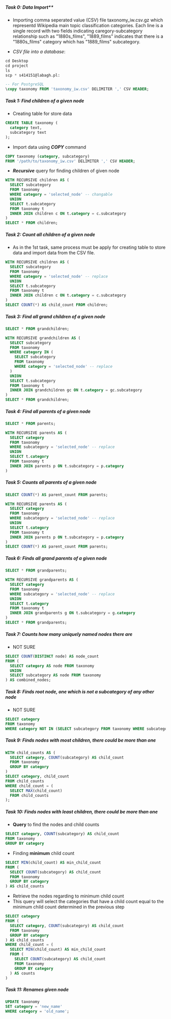 ##### Task 0: Data Import** 
- Importing comma seperated value (CSV) file taxonomy_iw.csv.gz which representd Wikipedia main topic classification categories. Each line is a single record with two fields indicating caregory-subcategory relationship such as "1880s_films", "1889_films" indicates that there is a "1880s_films" category which has "1889_films" subcategory.

- _CSV file into a database_:

```SQL
cd Desktop
cd project
ls
scp * s414151@labagh.pl:

```

```SQL
-- For PostgreSQL
\copy taxonomy FROM 'taxonomy_iw.csv' DELIMITER ',' CSV HEADER;
```

##### **Task 1: Find children of a given node**
- Creating table for store data 
```SQL
CREATE TABLE taxonomy (
  category text,
  subcategory text
);
```
- Import data using **_COPY_** command
```SQL
COPY taxonomy (category, subcategory)
FROM '/path/to/taxonomy_iw.csv' DELIMITER ',' CSV HEADER;
```
- **_Recursive_** query for finding children of given node
```SQL
WITH RECURSIVE children AS (
  SELECT subcategory
  FROM taxonomy
  WHERE category = 'selected_node' -- changable
  UNION
  SELECT t.subcategory
  FROM taxonomy t
  INNER JOIN children c ON t.category = c.subcategory
)
SELECT * FROM children;
```

##### **Task 2: Count all children of a given node**
- As in the 1st task, same process must be apply for creating table to store data and import data from the CSV file.

```SQL
WITH RECURSIVE children AS (
  SELECT subcategory
  FROM taxonomy
  WHERE category = 'selected_node' -- replace 
  UNION
  SELECT t.subcategory
  FROM taxonomy t
  INNER JOIN children c ON t.category = c.subcategory
)
SELECT COUNT(*) AS child_count FROM children;
```

##### **Task 3: Find all grand children of a given node**
```SQL
SELECT * FROM grandchildren;
```

```SQL
WITH RECURSIVE grandchildren AS (
  SELECT subcategory
  FROM taxonomy
  WHERE category IN (
    SELECT subcategory
    FROM taxonomy
    WHERE category = 'selected_node' -- replace
  )
  UNION
  SELECT t.subcategory
  FROM taxonomy t
  INNER JOIN grandchildren gc ON t.category = gc.subcategory
)
SELECT * FROM grandchildren;
```

##### **Task 4: Find all parents of a given node**
```SQL
SELECT * FROM parents;
```
```SQL
WITH RECURSIVE parents AS (
  SELECT category
  FROM taxonomy
  WHERE subcategory = 'selected_node' -- replace 
  UNION
  SELECT t.category
  FROM taxonomy t
  INNER JOIN parents p ON t.subcategory = p.category
)
```
##### **Task 5: Counts all parents of a given node**
```SQL
SELECT COUNT(*) AS parent_count FROM parents;
```
```SQL
WITH RECURSIVE parents AS (
  SELECT category
  FROM taxonomy
  WHERE subcategory = 'selected_node' -- replace
  UNION
  SELECT t.category
  FROM taxonomy t
  INNER JOIN parents p ON t.subcategory = p.category
)
SELECT COUNT(*) AS parent_count FROM parents;
```
##### **Task 6: Finds all grand parents of a given node**
```SQL
SELECT * FROM grandparents;
```
```SQL
WITH RECURSIVE grandparents AS (
  SELECT category
  FROM taxonomy
  WHERE subcategory = 'selected_node' -- replace 
  UNION
  SELECT t.category
  FROM taxonomy t
  INNER JOIN grandparents g ON t.subcategory = g.category
)
SELECT * FROM grandparents;
```
##### **Task 7: Counts how many uniquely named nodes there are**
- NOT SURE
```SQL
SELECT COUNT(DISTINCT node) AS node_count
FROM (
  SELECT category AS node FROM taxonomy
  UNION
  SELECT subcategory AS node FROM taxonomy
) AS combined_nodes;
```
##### **Task 8: Finds root node, one which is not a subcategory of any other node**
- NOT SURE
```SQL
SELECT category
FROM taxonomy
WHERE category NOT IN (SELECT subcategory FROM taxonomy WHERE subcategory IS NOT NULL);
```
##### **Task 9: Finds nodes with most children, there could be more than one**
```SQL
WITH child_counts AS (
  SELECT category, COUNT(subcategory) AS child_count
  FROM taxonomy
  GROUP BY category
)
SELECT category, child_count
FROM child_counts
WHERE child_count = (
  SELECT MAX(child_count)
  FROM child_counts
);
```
##### **Task 10: Finds nodes with least children, there could be more than one**
- **Query** to find the nodes and child counts 
```SQL
SELECT category, COUNT(subcategory) AS child_count
FROM taxonomy
GROUP BY category
```
- Finding **minimum** child count
```SQL
SELECT MIN(child_count) AS min_child_count
FROM (
  SELECT COUNT(subcategory) AS child_count
  FROM taxonomy
  GROUP BY category
) AS child_counts
```
- Retrieve the nodes regarding to minimum child count
- This query will select the categories that have a child count equal to the minimum child count determined in the previous step
```SQL
SELECT category
FROM (
  SELECT category, COUNT(subcategory) AS child_count
  FROM taxonomy
  GROUP BY category
) AS child_counts
WHERE child_count = (
  SELECT MIN(child_count) AS min_child_count
  FROM (
    SELECT COUNT(subcategory) AS child_count
    FROM taxonomy
    GROUP BY category
  ) AS counts
)
```
##### **Task 11: Renames given node**
```SQL
UPDATE taxonomy
SET category = 'new_name'
WHERE category = 'old_name';
```
